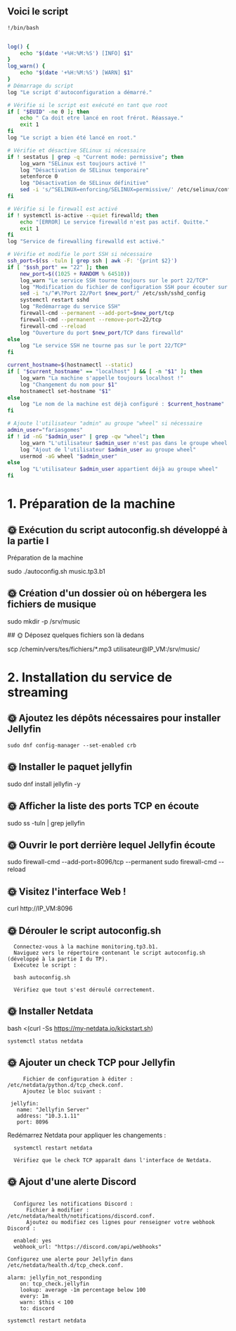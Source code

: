 ## Voici le script
````bash
!/bin/bash


log() {
    echo "$(date '+%H:%M:%S') [INFO] $1"
}
log_warn() {
    echo "$(date '+%H:%M:%S') [WARN] $1"
}
# Démarrage du script
log "Le script d'autoconfiguration a démarré."

# Vérifie si le script est exécuté en tant que root
if [ "$EUID" -ne 0 ]; then
    echo " Ca doit etre lancé en root frérot. Réassaye."
    exit 1
fi
log "Le script a bien été lancé en root."

# Vérifie et désactive SELinux si nécessaire
if ! sestatus | grep -q "Current mode: permissive"; then
    log_warn "SELinux est toujours activé !"
    log "Désactivation de SELinux temporaire"
    setenforce 0
    log "Désactivation de SELinux définitive"
    sed -i 's/^SELINUX=enforcing/SELINUX=permissive/' /etc/selinux/config
fi

# Vérifie si le firewall est activé
if ! systemctl is-active --quiet firewalld; then
    echo "[ERROR] Le service firewalld n'est pas actif. Quitte."
    exit 1
fi
log "Service de firewalling firewalld est activé."

# Vérifie et modifie le port SSH si nécessaire
ssh_port=$(ss -tuln | grep ssh | awk -F: '{print $2}')
if [ "$ssh_port" == "22" ]; then
    new_port=$((1025 + RANDOM % 64510))
    log_warn "Le service SSH tourne toujours sur le port 22/TCP"
    log "Modification du fichier de configuration SSH pour écouter sur le port $new_port/TCP"
    sed -i "s/^#\?Port 22/Port $new_port/" /etc/ssh/sshd_config
    systemctl restart sshd
    log "Redémarrage du service SSH"
    firewall-cmd --permanent --add-port=$new_port/tcp
    firewall-cmd --permanent --remove-port=22/tcp
    firewall-cmd --reload
    log "Ouverture du port $new_port/TCP dans firewalld"
else
    log "Le service SSH ne tourne pas sur le port 22/TCP"
fi

current_hostname=$(hostnamectl --static)
if [ "$current_hostname" == "localhost" ] && [ -n "$1" ]; then
    log_warn "La machine s'appelle toujours localhost !"
    log "Changement du nom pour $1"
    hostnamectl set-hostname "$1"
else
    log "Le nom de la machine est déjà configuré : $current_hostname"
fi

# Ajoute l'utilisateur "admin" au groupe "wheel" si nécessaire
admin_user="fariasgomes"
if ! id -nG "$admin_user" | grep -qw "wheel"; then
    log_warn "L'utilisateur $admin_user n'est pas dans le groupe wheel !"
    log "Ajout de l'utilisateur $admin_user au groupe wheel"
    usermod -aG wheel "$admin_user"
else
    log "L'utilisateur $admin_user appartient déjà au groupe wheel"
fi
````

# 1. Préparation de la machine

## 🌞 Exécution du script autoconfig.sh développé à la partie I

Préparation de la machine

sudo ./autoconfig.sh music.tp3.b1

## 🌞 Création d'un dossier où on hébergera les fichiers de musique

sudo mkdir -p /srv/music

## 🌞 Déposez quelques fichiers son là dedans

scp /chemin/vers/tes/fichiers/*.mp3 utilisateur@IP_VM:/srv/music/

# 2. Installation du service de streaming

## 🌞 Ajoutez les dépôts nécessaires pour installer Jellyfin

```sudo dnf install --nogpgcheck https://mirrors.rpmfusion.org/nonfree/el/rpmfusion-nonfree-release-$(rpm -E %rhel).noarch.rpm -y
sudo dnf config-manager --set-enabled crb
```

## 🌞 Installer le paquet jellyfin

sudo dnf install jellyfin -y

## 🌞 Afficher la liste des ports TCP en écoute

sudo ss -tuln | grep jellyfin

## 🌞 Ouvrir le port derrière lequel Jellyfin écoute

sudo firewall-cmd --add-port=8096/tcp --permanent
sudo firewall-cmd --reload

## 🌞 Visitez l'interface Web !

curl http://IP_VM:8096 

## 🌞 Dérouler le script autoconfig.sh
  ```
    Connectez-vous à la machine monitoring.tp3.b1.
    Naviguez vers le répertoire contenant le script autoconfig.sh (développé à la partie I du TP).
    Exécutez le script :

    bash autoconfig.sh

    Vérifiez que tout s'est déroulé correctement.
  ```

## 🌞 Installer Netdata

bash <(curl -Ss https://my-netdata.io/kickstart.sh)

    systemctl status netdata

## 🌞 Ajouter un check TCP pour Jellyfin

   ``` Modifiez la configuration de Netdata pour ajouter un check sur le port de Jellyfin :
        Fichier de configuration à éditer : /etc/netdata/python.d/tcp_check.conf.
        Ajoutez le bloc suivant :

    jellyfin:
      name: "Jellyfin Server"
      address: "10.3.1.11"
      port: 8096
```

Redémarrez Netdata pour appliquer les changements :
  ```
    systemctl restart netdata

    Vérifiez que le check TCP apparaît dans l'interface de Netdata.
  ```

## 🌞 Ajout d'une alerte Discord
  ```

    Configurez les notifications Discord :
        Fichier à modifier : /etc/netdata/health/notifications/discord.conf.
        Ajoutez ou modifiez ces lignes pour renseigner votre webhook Discord :

    enabled: yes
    webhook_url: "https://discord.com/api/webhooks"
  ```
```
Configurez une alerte pour Jellyfin dans
/etc/netdata/health.d/tcp_check.conf.

alarm: jellyfin_not_responding
    on: tcp_check.jellyfin
    lookup: average -1m percentage below 100
    every: 1m
    warn: $this < 100
    to: discord

systemctl restart netdata
```


